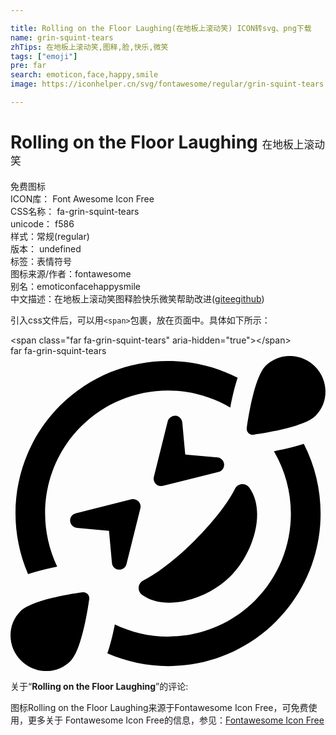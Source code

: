 ```yaml
---

title: Rolling on the Floor Laughing(在地板上滚动笑) ICON转svg、png下载
name: grin-squint-tears
zhTips: 在地板上滚动笑,图释,脸,快乐,微笑
tags: ["emoji"]
pre: far
search: emoticon,face,happy,smile
image: https://iconhelper.cn/svg/fontawesome/regular/grin-squint-tears.svg

---
```


# Rolling on the Floor Laughing  <small style="font-size: 60%;font-weight: 100">在地板上滚动笑</small>


<div class="detail-page">
<p>
<span><span class="badge-success badge">免费图标</span> </span>
<br/>
<span>
ICON库：
<span class="badge-secondary badge">Font Awesome Icon Free</span> 
</span>
<br/>
<span>
CSS名称：
<span class="badge-secondary badge">fa-grin-squint-tears</span> 
</span>
<br/>
<span>
unicode：
<span class="badge-secondary badge">f586</span> 
<copy-btn content='f586' btn-title=""></copy-btn>
<copy-btn :content='String.fromCodePoint(parseInt("f586", 16))' btn-title="复制U"></copy-btn>
</span><br/><span>样式：<span class="badge-light badge">常规(regular)</span></span>
<br/>
<span>
版本：
<span class="badge-secondary badge">undefined</span> 
</span><br/><span>标签：<span class="badge-light badge"><router-link to="/tags/emoji.html">表情符号</router-link></span></span>
<br/>
<span>图标来源/作者：<span class="badge-light badge">fontawesome</span></span> 
<br/>
<span>别名：<span class="badge-light badge">emoticon</span><span class="badge-light badge">face</span><span class="badge-light badge">happy</span><span class="badge-light badge">smile</span></span><br/><span class="zh-detail">中文描述：<span class="badge-primary badge">在地板上滚动笑</span><span class="badge-primary badge">图释</span><span class="badge-primary badge">脸</span><span class="badge-primary badge">快乐</span><span class="badge-primary badge">微笑</span><span class="help-link"><span>帮助改进</span>(<a href="https://gitee.com/liuwave/icon-helper/edit/master/json/fontawesome/regular/grin-squint-tears.json" target="_blank" rel="noopener noreferrer">gitee</a><a href="https://github.com/liuwave/icon-helper/edit/master/json/fontawesome/regular/grin-squint-tears.json" target="_blank" rel="noopener noreferrer">github</a></span>)</span><br/>
</p>
</div>
<div class="alert alert-dark">
  <i class="far fa-grin-squint-tears fa-xs"></i>
  <i class="far fa-grin-squint-tears fa-sm"></i>
  <i class="far fa-grin-squint-tears fa-lg"></i>
  <i class="far fa-grin-squint-tears fa-2x"></i>
  <i class="far fa-grin-squint-tears fa-3x"></i>
  <i class="far fa-grin-squint-tears fa-5x"></i>
  <i class="far fa-grin-squint-tears fa-7x"></i>
</div>
<div>
  <p>引入css文件后，可以用<code>&lt;span&gt;</code>包裹，放在页面中。具体如下所示：    
  </p>
  <div class="alert alert-primary" style="font-size: 14px">
    &lt;span class="far fa-grin-squint-tears" aria-hidden="true"&gt;&lt;/span&gt;
    <copy-btn content='<span class="far fa-grin-squint-tears" aria-hidden="true"></span>'></copy-btn>
  </div>
  <div class="alert alert-secondary">
    <i class="far fa-grin-squint-tears"
    style="font-size: 24px"
    aria-hidden="true"></i> far fa-grin-squint-tears
    <copy-btn content="far fa-grin-squint-tears" btn-title="复制图标名称"></copy-btn>
  </div>
</div>
<div id="svg" class="svg-wrap">
<svg xmlns="http://www.w3.org/2000/svg" viewBox="0 0 512 512"><path d="M117.1 384.1c-25.8 3.7-84 13.7-100.9 30.6-21.9 21.9-21.5 57.9.9 80.3s58.3 22.8 80.3.9C114.3 479 124.3 420.8 128 395c.8-6.4-4.6-11.8-10.9-10.9zm-41.2-41.7C40.3 268 53 176.1 114.6 114.6 152.4 76.8 202.6 56 256 56c36.2 0 70.8 9.8 101.2 27.7 3.8-20.3 8-36.1 12-48.3C333.8 17.2 294.9 8 256 8 192.5 8 129.1 32.2 80.6 80.6c-74.1 74.1-91.3 183.4-52 274 12.2-4.1 27.7-8.3 47.3-12.2zm352.3-187.6c45 76.6 34.9 176.9-30.8 242.6-37.8 37.8-88 58.6-141.4 58.6-30.5 0-59.8-7-86.4-19.8-3.9 19.5-8 35-12.2 47.2 31.4 13.6 65 20.6 98.7 20.6 63.5 0 126.9-24.2 175.4-72.6 78.1-78.1 93.1-195.4 45.2-288.6-12.3 4-28.2 8.1-48.5 12zm-33.3-26.9c25.8-3.7 84-13.7 100.9-30.6 21.9-21.9 21.5-57.9-.9-80.3s-58.3-22.8-80.3-.9C397.7 33 387.7 91.2 384 117c-.8 6.4 4.6 11.8 10.9 10.9zm-187 108.3c-3-3-7.2-4.2-11.4-3.2L106 255.7c-5.7 1.4-9.5 6.7-9.1 12.6.5 5.8 5.1 10.5 10.9 11l52.3 4.8 4.8 52.3c.5 5.8 5.2 10.4 11 10.9h.9c5.5 0 10.3-3.7 11.7-9.1l22.6-90.5c1-4.2-.2-8.5-3.2-11.5zm39.7-25.1l90.5-22.6c5.7-1.4 9.5-6.7 9.1-12.6-.5-5.8-5.1-10.5-10.9-11l-52.3-4.8-4.8-52.3c-.5-5.8-5.2-10.4-11-10.9-5.6-.1-11.2 3.4-12.6 9.1L233 196.5c-1 4.1.2 8.4 3.2 11.4 5 5 11.3 3.2 11.4 3.2zm52 88.5c-29.1 29.1-59.7 52.9-83.9 65.4-9.2 4.8-10 17.5-1.7 23.4 38.9 27.7 107 6.2 143.7-30.6S416 253 388.3 214.1c-5.8-8.2-18.5-7.6-23.4 1.7-12.3 24.2-36.2 54.7-65.3 83.8z"/></svg>
</div>
<detail full-name='fa-grin-squint-tears'></detail>
<div class="icon-detail__container">
<p>关于“<b>Rolling on the Floor Laughing</b>”的评论:</p>
</div>
<Vssue title="关于“Rolling on the Floor Laughing”的评论" />    
<div><p>图标Rolling on the Floor Laughing来源于Fontawesome Icon Free，可免费使用，更多关于  Fontawesome Icon Free的信息，参见：<a target="_blank" href="https://iconhelper.cn/fontawesome.html">Fontawesome Icon Free</a>
</p></div>
